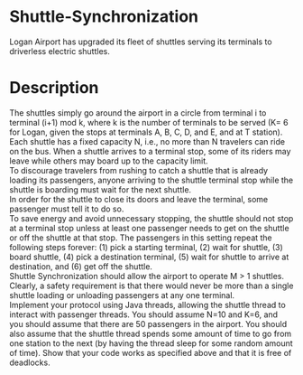 # Shuttle-Synchronization
Logan Airport has upgraded its fleet of shuttles serving its terminals to driverless electric shuttles.

# Description
  The shuttles simply go around the airport in a circle from terminal i to terminal (i+1) mod k, where k is the number of terminals to be served (K= 6 for Logan, given the stops at terminals A, B, C, D, and E, and at T station).  
  Each shuttle has a fixed capacity N, i.e., no more than N travelers can ride on the bus. When a shuttle arrives to a terminal stop, some of its riders may leave while others may board up to the capacity limit.  
  To discourage travelers from rushing to catch a shuttle that is already loading its passengers, anyone arriving to the shuttle terminal stop while the shuttle is boarding must wait for the next shuttle.  
  In order for the shuttle to close its doors and leave the terminal, some passenger must tell it to do so.  
  To save energy and avoid unnecessary stopping, the shuttle should not stop at a terminal stop unless at least one passenger needs to get on the shuttle or off the shuttle at that stop. 
  The passengers in this setting repeat the following steps forever: (1) pick a starting terminal, (2) wait for shuttle, (3) board shuttle, (4) pick a destination terminal, (5) wait for shuttle to arrive at destination, and (6) get off the shuttle.  
  Shuttle Synchronization should allow the airport to operate M > 1 shuttles. Clearly, a safety requirement is that there would never be more than a single shuttle loading or unloading passengers at any one terminal.  
  Implement your protocol using Java threads, allowing the shuttle thread to interact with passenger threads. You should assume N=10 and K=6, and you should assume that there are 50 passengers in the airport. You should also assume that the shuttle thread spends some amount of time to go from one station to the next (by having the thread sleep for some random amount of time). Show that your code works as specified above and that it is free of deadlocks.
